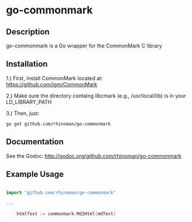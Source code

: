 go-commonmark
=======


Description
-----------

go-commonmark is a Go wrapper for the CommonMark C library


Installation
------------

1.) First, install CommonMark located at: https://github.com/jgm/CommonMark

2.) Make sure the directory containg libcmark (e.g., /usr/local/lib) is in your LD_LIBRARY_PATH

3.) Then, just:

```
go get github.com/rhinoman/go-commonmark
```

Documentation
-------------

See the Godoc: http://godoc.org/github.com/rhinoman/go-commonmark


Example Usage
-------------

```go

import "github.com/rhinoman/go-commonmark"

...

	htmlText := commonmark.Md2Html(mdText)  

```

